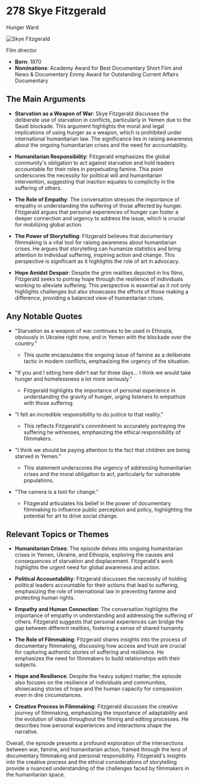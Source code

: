 # 278 Skye Fitzgerald
Hunger Ward

![Skye Fitzgerald](https://encrypted-tbn0.gstatic.com/images?q=tbn:ANd9GcS0KsHdqxzbH7vfFJ9rfsf9SLqJGm2n6fh3OfMatA&s=0)

Film director

- **Born**: 1970
- **Nominations**: Academy Award for Best Documentary Short Film and News & Documentary Emmy Award for Outstanding Current Affairs Documentary



## The Main Arguments

- **Starvation as a Weapon of War**: Skye Fitzgerald discusses the deliberate use of starvation in conflicts, particularly in Yemen due to the Saudi blockade. This argument highlights the moral and legal implications of using hunger as a weapon, which is prohibited under international humanitarian law. The significance lies in raising awareness about the ongoing humanitarian crises and the need for accountability.

- **Humanitarian Responsibility**: Fitzgerald emphasizes the global community's obligation to act against starvation and hold leaders accountable for their roles in perpetuating famine. This point underscores the necessity for political will and humanitarian intervention, suggesting that inaction equates to complicity in the suffering of others.

- **The Role of Empathy**: The conversation stresses the importance of empathy in understanding the suffering of those affected by hunger. Fitzgerald argues that personal experiences of hunger can foster a deeper connection and urgency to address the issue, which is crucial for mobilizing global action.

- **The Power of Storytelling**: Fitzgerald believes that documentary filmmaking is a vital tool for raising awareness about humanitarian crises. He argues that storytelling can humanize statistics and bring attention to individual suffering, inspiring action and change. This perspective is significant as it highlights the role of art in advocacy.

- **Hope Amidst Despair**: Despite the grim realities depicted in his films, Fitzgerald seeks to portray hope through the resilience of individuals working to alleviate suffering. This perspective is essential as it not only highlights challenges but also showcases the efforts of those making a difference, providing a balanced view of humanitarian crises.

## Any Notable Quotes

- "Starvation as a weapon of war continues to be used in Ethiopia, obviously in Ukraine right now, and in Yemen with the blockade over the country."
  - This quote encapsulates the ongoing issue of famine as a deliberate tactic in modern conflicts, emphasizing the urgency of the situation.

- "If you and I sitting here didn't eat for three days... I think we would take hunger and homelessness a lot more seriously."
  - Fitzgerald highlights the importance of personal experience in understanding the gravity of hunger, urging listeners to empathize with those suffering.

- "I felt an incredible responsibility to do justice to that reality."
  - This reflects Fitzgerald's commitment to accurately portraying the suffering he witnesses, emphasizing the ethical responsibility of filmmakers.

- "I think we should be paying attention to the fact that children are being starved in Yemen."
  - This statement underscores the urgency of addressing humanitarian crises and the moral obligation to act, particularly for vulnerable populations.

- "The camera is a tool for change."
  - Fitzgerald articulates his belief in the power of documentary filmmaking to influence public perception and policy, highlighting the potential for art to drive social change.

## Relevant Topics or Themes

- **Humanitarian Crises**: The episode delves into ongoing humanitarian crises in Yemen, Ukraine, and Ethiopia, exploring the causes and consequences of starvation and displacement. Fitzgerald's work highlights the urgent need for global awareness and action.

- **Political Accountability**: Fitzgerald discusses the necessity of holding political leaders accountable for their actions that lead to suffering, emphasizing the role of international law in preventing famine and protecting human rights.

- **Empathy and Human Connection**: The conversation highlights the importance of empathy in understanding and addressing the suffering of others. Fitzgerald suggests that personal experiences can bridge the gap between different realities, fostering a sense of shared humanity.

- **The Role of Filmmaking**: Fitzgerald shares insights into the process of documentary filmmaking, discussing how access and trust are crucial for capturing authentic stories of suffering and resilience. He emphasizes the need for filmmakers to build relationships with their subjects.

- **Hope and Resilience**: Despite the heavy subject matter, the episode also focuses on the resilience of individuals and communities, showcasing stories of hope and the human capacity for compassion even in dire circumstances.

- **Creative Process in Filmmaking**: Fitzgerald discusses the creative journey of filmmaking, emphasizing the importance of adaptability and the evolution of ideas throughout the filming and editing processes. He describes how personal experiences and interactions shape the narrative.

Overall, the episode presents a profound exploration of the intersections between war, famine, and humanitarian action, framed through the lens of documentary filmmaking and personal responsibility. Fitzgerald's insights into the creative process and the ethical considerations of storytelling provide a nuanced understanding of the challenges faced by filmmakers in the humanitarian space.